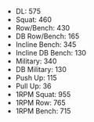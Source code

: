 * DL: 575
*  Squat: 460
*  Row/Bench: 430
*  DB Row/Bench: 165
*  Incline Bench: 345
*  Incline DB Bench: 130
*  Military: 340
*  DB Military: 130
*  Push Up: 115
*  Pull Up: 36
*  1RPM Squat: 955
*  1RPM Row: 765
*  1RPM Bench: 715
